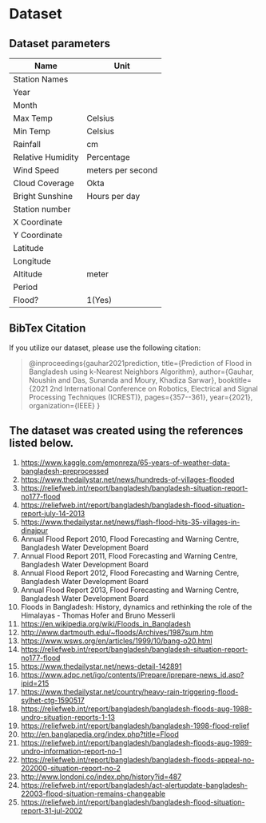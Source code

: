 # Dataset 


## Dataset parameters

| Name              |  Unit             |
| ----------------- | ----------------- |
| Station Names     |                   |
| Year              |                   |
| Month             |                   |
| Max Temp          | Celsius           |
| Min Temp          | Celsius           |
| Rainfall          | cm                |
| Relative Humidity | Percentage        |
| Wind Speed        | meters per second |
| Cloud Coverage    | Okta              |
| Bright Sunshine   | Hours per day     |
| Station number    |                   |
| X Coordinate      |                   |
| Y Coordinate      |                   |
| Latitude          |                   |
| Longitude         |                   |
| Altitude          | meter             |
| Period            |                   |
| Flood?            | 1(Yes)            |


## BibTex Citation
If you utilize our dataset, please use the following citation:

> @inproceedings{gauhar2021prediction,
  title={Prediction of Flood in Bangladesh using k-Nearest Neighbors Algorithm},
  author={Gauhar, Noushin and Das, Sunanda and Moury, Khadiza Sarwar},
  booktitle={2021 2nd International Conference on Robotics, Electrical and Signal Processing Techniques (ICREST)},
  pages={357--361},
  year={2021},
  organization={IEEE}
}

## The dataset was created using the references listed below.

1. https://www.kaggle.com/emonreza/65-years-of-weather-data-bangladesh-preprocessed
2. https://www.thedailystar.net/news/hundreds-of-villages-flooded
3. https://reliefweb.int/report/bangladesh/bangladesh-situation-report-no177-flood
4. https://reliefweb.int/report/bangladesh/bangladesh-flood-situation-report-july-14-2013
5. https://www.thedailystar.net/news/flash-flood-hits-35-villages-in-dinajpur
6. Annual Flood Report 2010, Flood Forecasting and Warning Centre, Bangladesh Water Development Board
7. Annual Flood Report 2011, Flood Forecasting and Warning Centre, Bangladesh Water Development Board
8. Annual Flood Report 2012, Flood Forecasting and Warning Centre, Bangladesh Water Development Board
9. Annual Flood Report 2013, Flood Forecasting and Warning Centre, Bangladesh Water Development Board
10. Floods in Bangladesh: History, dynamics and rethinking the role of the Himalayas - Thomas Hofer and Bruno Messerli
11. https://en.wikipedia.org/wiki/Floods_in_Bangladesh
12. http://www.dartmouth.edu/~floods/Archives/1987sum.htm
13. https://www.wsws.org/en/articles/1999/10/bang-o20.html
14. https://reliefweb.int/report/bangladesh/bangladesh-situation-report-no177-flood
15. https://www.thedailystar.net/news-detail-142891
16. https://www.adpc.net/igo/contents/iPrepare/iprepare-news_id.asp?ipid=215
17. https://www.thedailystar.net/country/heavy-rain-triggering-flood-sylhet-ctg-1590517
18. https://reliefweb.int/report/bangladesh/bangladesh-floods-aug-1988-undro-situation-reports-1-13
19. https://reliefweb.int/report/bangladesh/bangladesh-1998-flood-relief
20. http://en.banglapedia.org/index.php?title=Flood
21. https://reliefweb.int/report/bangladesh/bangladesh-floods-aug-1989-undro-information-report-no-1
22. https://reliefweb.int/report/bangladesh/bangladesh-floods-appeal-no-202000-situation-report-no-2
23. http://www.londoni.co/index.php/history?id=487
24. https://reliefweb.int/report/bangladesh/act-alertupdate-bangladesh-22003-flood-situation-remains-changeable
25. https://reliefweb.int/report/bangladesh/bangladesh-flood-situation-report-31-jul-2002
